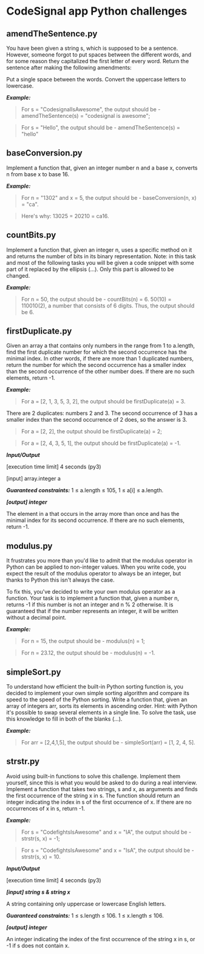 # CodeSignal app Python challenges 

## amendTheSentence.py

You have been given a string s, which is supposed to be a sentence. However, 
someone forgot to put spaces between the different words, and for some reason they capitalized the first letter of every word. 
Return the sentence after making the following amendments:

Put a single space between the words.
Convert the uppercase letters to lowercase.

***Example:***
> For s = "CodesignalIsAwesome", the output should be - amendTheSentence(s) = "codesignal is awesome";

> For s = "Hello", the output should be - amendTheSentence(s) = "hello"

## baseConversion.py

   Implement a function that, given an integer number n and a base x, converts n from base x to base 16.

***Example:***
> For n = "1302" and x = 5, the output should be - baseConversion(n, x) = "ca".

> Here's why: 13025 = 20210 = ca16.


## countBits.py

  Implement a function that, given an integer n, uses a specific method on it and returns the number of bits in its binary representation.
Note: in this task and most of the following tasks you will be given a code snippet with some part of it replaced by the ellipsis (...). 
Only this part is allowed to be changed.

***Example:***
> For n = 50, the output should be - countBits(n) = 6.
50(10) = 110010(2), a number that consists of 6 digits. Thus, the output should be 6.


## firstDuplicate.py

Given an array a that contains only numbers in the range from 1 to a.length, 
find the first duplicate number for which the second occurrence has the minimal index. 
In other words, if there are more than 1 duplicated numbers, return the number for which the second occurrence has a smaller index than the second occurrence of the other number does. If there are no such elements, return -1.

***Example:***
> For a = [2, 1, 3, 5, 3, 2], the output should be firstDuplicate(a) = 3.

There are 2 duplicates: numbers 2 and 3. The second occurrence of 3 has a smaller index than the second occurrence of 2 does, so the answer is 3.

> For a = [2, 2], the output should be firstDuplicate(a) = 2;

> For a = [2, 4, 3, 5, 1], the output should be firstDuplicate(a) = -1.

***Input/Output***

[execution time limit] 4 seconds (py3)

[input] array.integer a

***Guaranteed constraints:***
1 ≤ a.length ≤ 105,
1 ≤ a[i] ≤ a.length.

***[output] integer***

The element in a that occurs in the array more than once and has the minimal index for its second occurrence. If there are no such elements, return -1.


## modulus.py

It frustrates you more than you'd like to admit that the modulus operator in Python can be applied to non-integer values. 
When you write code, you expect the result of the modulus operator to always be an integer, but thanks to Python this isn't always the case.

To fix this, you've decided to write your own modulus operator as a function. Your task is to implement a function that, given a number n, returns -1 if this number is not an integer and n % 2 otherwise. It is guaranteed that if the number represents an integer, it will be written without a decimal point.

***Example:***
> For n = 15, the output should be - modulus(n) = 1;

> For n = 23.12, the output should be - modulus(n) = -1.


## simpleSort.py

To understand how efficient the built-in Python sorting function is, you decided to implement your own simple sorting algorithm and compare its speed to the speed of the Python sorting. Write a function that, given an array of integers arr, sorts its elements in ascending order.
Hint: with Python it's possible to swap several elements in a single line. To solve the task, use this knowledge to fill in both of the blanks (...).

***Example:***
> For arr = [2,4,1,5], the output should be - simpleSort(arr) = [1, 2, 4, 5].


## strstr.py

Avoid using built-in functions to solve this challenge. Implement them yourself, since this is what you would be asked to do during a real interview.
Implement a function that takes two strings, s and x, as arguments and finds the first occurrence of the string x in s. 
The function should return an integer indicating the index in s of the first occurrence of x. If there are no occurrences of x in s, return -1.

***Example:***
> For s = "CodefightsIsAwesome" and x = "IA", the output should be - strstr(s, x) = -1;

> For s = "CodefightsIsAwesome" and x = "IsA", the output should be - strstr(s, x) = 10.

***Input/Output***

[execution time limit] 4 seconds (py3)

***[input] string s & string x***

A string containing only uppercase or lowercase English letters.

***Guaranteed constraints:***
1 ≤ s.length ≤ 106.
1 ≤ x.length ≤ 106.

***[output] integer***

An integer indicating the index of the first occurrence of the string x in s, or -1 if s does not contain x.

